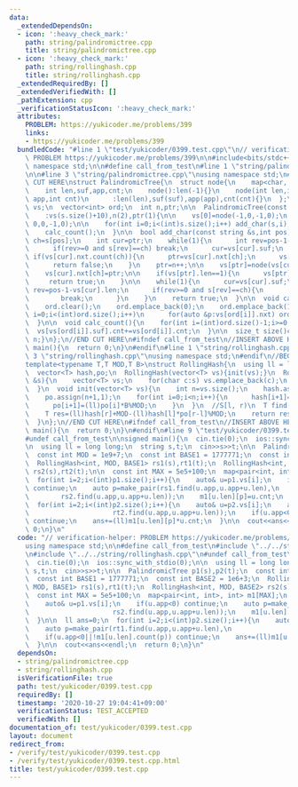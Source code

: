 ```yaml
---
data:
  _extendedDependsOn:
  - icon: ':heavy_check_mark:'
    path: string/palindromictree.cpp
    title: string/palindromictree.cpp
  - icon: ':heavy_check_mark:'
    path: string/rollinghash.cpp
    title: string/rollinghash.cpp
  _extendedRequiredBy: []
  _extendedVerifiedWith: []
  _pathExtension: cpp
  _verificationStatusIcon: ':heavy_check_mark:'
  attributes:
    PROBLEM: https://yukicoder.me/problems/399
    links:
    - https://yukicoder.me/problems/399
  bundledCode: "#line 1 \"test/yukicoder/0399.test.cpp\"\n// verification-helper:\
    \ PROBLEM https://yukicoder.me/problems/399\n\n#include<bits/stdc++.h>\nusing\
    \ namespace std;\n\n#define call_from_test\n#line 1 \"string/palindromictree.cpp\"\
    \n\n#line 3 \"string/palindromictree.cpp\"\nusing namespace std;\n#endif\n//BEGIN\
    \ CUT HERE\nstruct PalindromicTree{\n  struct node{\n    map<char, int> nxt;\n\
    \    int len,suf,app,cnt;\n    node():len(-1){}\n    node(int len,int suf,int\
    \ app,int cnt)\n      :len(len),suf(suf),app(app),cnt(cnt){}\n  };\n  vector<node>\
    \ vs;\n  vector<int> ord;\n  int n,ptr;\n\n  PalindromicTree(const string &s)\n\
    \    :vs(s.size()+10),n(2),ptr(1){\n\n    vs[0]=node(-1,0,-1,0);\n    vs[1]=node(\
    \ 0,0,-1,0);\n\n    for(int i=0;i<(int)s.size();i++) add_char(s,i);\n    calc_order();\n\
    \    calc_count();\n  }\n\n  bool add_char(const string &s,int pos){\n    char\
    \ ch=s[pos];\n    int cur=ptr;\n    while(1){\n      int rev=pos-1-vs[cur].len;\n\
    \      if(rev>=0 and s[rev]==ch) break;\n      cur=vs[cur].suf;\n    }\n\n   \
    \ if(vs[cur].nxt.count(ch)){\n      ptr=vs[cur].nxt[ch];\n      vs[ptr].cnt++;\n\
    \      return false;\n    }\n    ptr=n++;\n\n    vs[ptr]=node(vs[cur].len+2,-1,pos-vs[cur].len-1,1);\n\
    \    vs[cur].nxt[ch]=ptr;\n\n    if(vs[ptr].len==1){\n      vs[ptr].suf=1;\n \
    \     return true;\n    }\n\n    while(1){\n      cur=vs[cur].suf;\n      int\
    \ rev=pos-1-vs[cur].len;\n      if(rev>=0 and s[rev]==ch){\n        vs[ptr].suf=vs[cur].nxt[ch];\n\
    \        break;\n      }\n    }\n    return true;\n  }\n\n  void calc_order(){\n\
    \    ord.clear();\n    ord.emplace_back(0);\n    ord.emplace_back(1);\n    for(int\
    \ i=0;i<(int)ord.size();i++)\n      for(auto &p:vs[ord[i]].nxt) ord.emplace_back(p.second);\n\
    \  }\n\n  void calc_count(){\n    for(int i=(int)ord.size()-1;i>=0;i--)\n    \
    \  vs[vs[ord[i]].suf].cnt+=vs[ord[i]].cnt;\n  }\n\n  size_t size()const{return\
    \ n;}\n};\n//END CUT HERE\n#ifndef call_from_test\n//INSERT ABOVE HERE\nsigned\
    \ main(){\n  return 0;\n}\n#endif\n#line 1 \"string/rollinghash.cpp\"\n\n#line\
    \ 3 \"string/rollinghash.cpp\"\nusing namespace std;\n#endif\n//BEGIN CUT HERE\n\
    template<typename T,T MOD,T B>\nstruct RollingHash{\n  using ll = long long;\n\
    \  vector<T> hash,po;\n  RollingHash(vector<T> vs){init(vs);}\n  RollingHash(string\
    \ &s){\n    vector<T> vs;\n    for(char c:s) vs.emplace_back(c);\n    init(vs);\n\
    \  }\n  void init(vector<T> vs){\n    int n=vs.size();\n    hash.assign(n+1,0);\n\
    \    po.assign(n+1,1);\n    for(int i=0;i<n;i++){\n      hash[i+1]=((ll)hash[i]*B+vs[i])%MOD;\n\
    \      po[i+1]=(ll)po[i]*B%MOD;\n    }\n  }\n  //S[l, r)\n  T find(int l,int r){\n\
    \    T res=(ll)hash[r]+MOD-(ll)hash[l]*po[r-l]%MOD;\n    return res>=MOD?res-MOD:res;\n\
    \  }\n};\n//END CUT HERE\n#ifndef call_from_test\n//INSERT ABOVE HERE\nsigned\
    \ main(){\n  return 0;\n}\n#endif\n#line 9 \"test/yukicoder/0399.test.cpp\"\n\
    #undef call_from_test\n\nsigned main(){\n  cin.tie(0);\n  ios::sync_with_stdio(0);\n\
    \n  using ll = long long;\n  string s,t;\n  cin>>s>>t;\n\n  PalindromicTree p1(s),p2(t);\n\
    \  const int MOD = 1e9+7;\n  const int BASE1 = 1777771;\n  const int BASE2 = 1e6+3;\n\
    \  RollingHash<int, MOD, BASE1> rs1(s),rt1(t);\n  RollingHash<int, MOD, BASE2>\
    \ rs2(s),rt2(t);\n\n  const int MAX = 5e5+100;\n  map<pair<int, int>, int> m1[MAX];\n\
    \  for(int i=2;i<(int)p1.size();i++){\n    auto& u=p1.vs[i];\n    if(u.app<0)\
    \ continue;\n    auto p=make_pair(rs1.find(u.app,u.app+u.len),\n             \
    \        rs2.find(u.app,u.app+u.len));\n    m1[u.len][p]=u.cnt;\n  }\n\n  ll ans=0;\n\
    \  for(int i=2;i<(int)p2.size();i++){\n    auto& u=p2.vs[i];\n    auto p=make_pair(rt1.find(u.app,u.app+u.len),\n\
    \                     rt2.find(u.app,u.app+u.len));\n    if(u.app<0||!m1[u.len].count(p))\
    \ continue;\n    ans+=(ll)m1[u.len][p]*u.cnt;\n  }\n\n  cout<<ans<<endl;\n  return\
    \ 0;\n}\n"
  code: "// verification-helper: PROBLEM https://yukicoder.me/problems/399\n\n#include<bits/stdc++.h>\n\
    using namespace std;\n\n#define call_from_test\n#include \"../../string/palindromictree.cpp\"\
    \n#include \"../../string/rollinghash.cpp\"\n#undef call_from_test\n\nsigned main(){\n\
    \  cin.tie(0);\n  ios::sync_with_stdio(0);\n\n  using ll = long long;\n  string\
    \ s,t;\n  cin>>s>>t;\n\n  PalindromicTree p1(s),p2(t);\n  const int MOD = 1e9+7;\n\
    \  const int BASE1 = 1777771;\n  const int BASE2 = 1e6+3;\n  RollingHash<int,\
    \ MOD, BASE1> rs1(s),rt1(t);\n  RollingHash<int, MOD, BASE2> rs2(s),rt2(t);\n\n\
    \  const int MAX = 5e5+100;\n  map<pair<int, int>, int> m1[MAX];\n  for(int i=2;i<(int)p1.size();i++){\n\
    \    auto& u=p1.vs[i];\n    if(u.app<0) continue;\n    auto p=make_pair(rs1.find(u.app,u.app+u.len),\n\
    \                     rs2.find(u.app,u.app+u.len));\n    m1[u.len][p]=u.cnt;\n\
    \  }\n\n  ll ans=0;\n  for(int i=2;i<(int)p2.size();i++){\n    auto& u=p2.vs[i];\n\
    \    auto p=make_pair(rt1.find(u.app,u.app+u.len),\n                     rt2.find(u.app,u.app+u.len));\n\
    \    if(u.app<0||!m1[u.len].count(p)) continue;\n    ans+=(ll)m1[u.len][p]*u.cnt;\n\
    \  }\n\n  cout<<ans<<endl;\n  return 0;\n}\n"
  dependsOn:
  - string/palindromictree.cpp
  - string/rollinghash.cpp
  isVerificationFile: true
  path: test/yukicoder/0399.test.cpp
  requiredBy: []
  timestamp: '2020-10-27 19:04:41+09:00'
  verificationStatus: TEST_ACCEPTED
  verifiedWith: []
documentation_of: test/yukicoder/0399.test.cpp
layout: document
redirect_from:
- /verify/test/yukicoder/0399.test.cpp
- /verify/test/yukicoder/0399.test.cpp.html
title: test/yukicoder/0399.test.cpp
---
```

